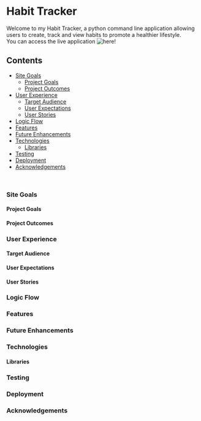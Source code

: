 # Habit Tracker

Welcome to my Habit Tracker, a python command line application allowing users to create, track and view habits to promote a healthier lifestyle.<br>
You can access the live application ![here!](https://habit-tracker-tb-f3dc632b7d99.herokuapp.com/)

## Contents
- [Site Goals](#site-goals)
    - [Project Goals](#project-goals)
    - [Project Outcomes](#project-outcomes)
- [User Experience](#user-experience)
    - [Target Audience](#target-audience)
    - [User Expectations](#user-expectations)
    - [User Stories](#user-stories)
- [Logic Flow](#logic-flow)
- [Features](#features)
- [Future Enhancements](#future-enhancements)
- [Technologies](#technologies)
    - [Libraries](#libraries)
- [Testing](#testing)
- [Deployment](#deployment)
- [Acknowledgements](#acknowledgements)

<br>

### Site Goals

#### Project Goals

#### Project Outcomes

### User Experience

#### Target Audience

#### User Expectations

#### User Stories

### Logic Flow

### Features

### Future Enhancements

### Technologies

#### Libraries

### Testing

### Deployment

### Acknowledgements
